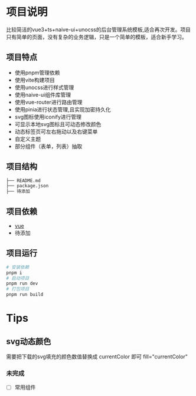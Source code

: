# 项目说明
比较简洁的vue3+ts+naive-ui+unocss的后台管理系统模板,适合再次开发。项目只有简单的页面，没有复杂的业务逻辑，只是一个简单的模板，适合新手学习。   
## 项目特点
- 使用pnpm管理依赖
- 使用vite构建项目
- 使用unocss进行样式管理
- 使用naive-ui组件库管理
- 使用vue-router进行路由管理
- 使用pinia进行状态管理,且实现加密持久化
- svg图标使用iconify进行管理
- 可显示本地svg图标且可动态修改颜色
- 动态标签页可左右拖动以及右键菜单
- 自定义主题
- 部分组件（表单，列表）抽取
## 项目结构
```bash
├── README.md
├── package.json
├── 待添加
```
## 项目依赖
- [vue](https://cn.vuejs.org/)
- 待添加
## 项目运行
```bash
# 安装依赖
pnpm i
# 启动项目
pnpm run dev
# 打包项目
pnpm run build
```
# Tips
## svg动态颜色
需要把下载的svg填充的颜色数值替换成 currentColor 即可 fill="currentColor"

### 未完成
- [ ] 常用组件